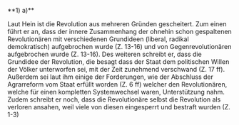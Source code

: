 \*\*1) a)\*\* 

Laut Hein ist die Revolution aus mehreren Gründen gescheitert. Zum einen führt er an, dass der innere Zusammenhang der ohnehin schon gespaltenen Revolutionären mit verschiedenen Grundideen (liberal, radikal demokratisch) aufgebrochen wurde (Z. 13-16) und von Gegenrevolutionären aufgebrochen wurde (Z. 13-16). Des weiteren schreibt er, dass die Grundidee der Revolution, die besagt dass der Staat dem politischen Willen der Völker unterworfen sei, mit der Zeit zunehmend verschwand (Z. 17 ff). Außerdem sei laut ihm einige der Forderungen, wie der Abschluss der Agrarreform vom Staat erfüllt worden (Z. 6 ff) welcher den Revolutionären, welche für einen kompletten Systemwechsel waren, Unterstützung nahm. Zudem schreibt er noch, dass die Revolutionäre selbst die Revolution als verloren ansahen, weil viele von diesen eingesperrt und bestraft wurden (Z. 1-3)

